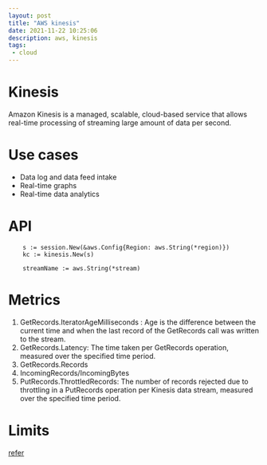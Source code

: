 ```yaml
---
layout: post
title: "AWS kinesis"
date: 2021-11-22 10:25:06
description: aws, kinesis
tags:
 - cloud
---
```


# Kinesis
Amazon Kinesis is a managed, scalable, cloud-based service that allows real-time processing of streaming large amount of data per second.



# Use cases
- Data log and data feed intake
- Real-time graphs
- Real-time data analytics

# API
```
	s := session.New(&aws.Config{Region: aws.String(*region)})
	kc := kinesis.New(s)

	streamName := aws.String(*stream)
```
# Metrics
1. GetRecords.IteratorAgeMilliseconds : Age is the difference between the current time and when the last record of the GetRecords call was written to the stream.
2. GetRecords.Latency: The time taken per GetRecords operation, measured over the specified time period.
3. GetRecords.Records
4. IncomingRecords/IncomingBytes
5. PutRecords.ThrottledRecords: The number of records rejected due to throttling in a PutRecords operation per Kinesis data stream, measured over the specified time period.


# Limits
[refer](https://docs.aws.amazon.com/kinesis/latest/dev/service-sizes-and-limits.html)
